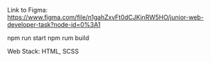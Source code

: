 Link to Figma: https://www.figma.com/file/n1gahZxvFt0dCJKjnRW5HO/junior-web-developer-task?node-id=0%3A1 

npm run start
npm rum build

Web Stack: HTML, SCSS

